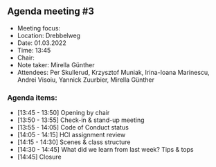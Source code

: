 ## Agenda meeting #3

 - Meeting focus: 
 - Location: Drebbelweg
 - Date: 01.03.2022
 - Time: 13:45
 - Chair: 
 - Note taker: Mirella Günther
 - Attendees: Per Skullerud, Krzysztof Muniak, Irina-Ioana Marinescu, Andrei Visoiu, Yannick Zuurbier, Mirella Günther

### Agenda items:

 - [13:45 - 13:50] Opening by chair 
 - [13:50 - 13:55] Check-in & stand-up meeting
 - [13:55 - 14:05] Code of Conduct status
 - [14:05 - 14:15] HCI assignment review
 - [14:15 - 14:30] Scenes & class structure 
 - [14:30 - 14:45] What did we learn from last week? Tips & tops
 - [14:45] Closure
